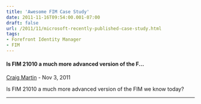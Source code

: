 ```yaml
---
title: 'Awesome FIM Case Study'
date: 2011-11-16T09:54:00.001-07:00
draft: false
url: /2011/11/microsoft-recently-published-case-study.html
tags: 
- Forefront Identity Manager
- FIM
---
```


#### Is FIM 21010 a much more advanced version of the F...
[Craig Martin](https://www.blogger.com/profile/09808879680127031778 "noreply@blogger.com") - <time datetime="2011-11-16T16:17:51.516-07:00">Nov 3, 2011</time>

Is FIM 21010 a much more advanced version of the FIM we know today?
<hr />
